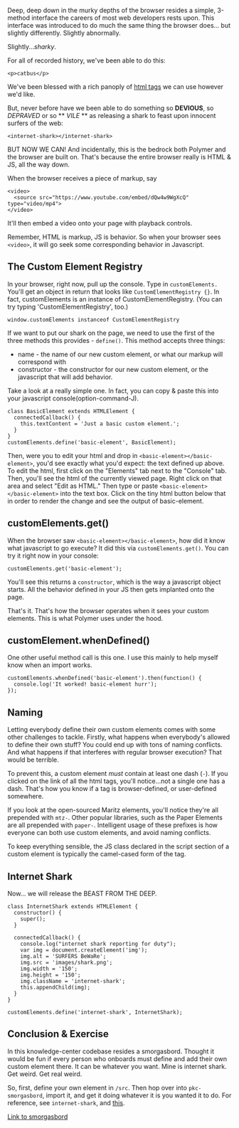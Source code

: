 Deep, deep down in the murky depths of the browser resides a simple, 3-method interface the careers of most web developers rests upon. This interface was introduced to do much the same thing the browser does... but slightly differently. Slightly abnormally.

Slightly...*sharky*.

For all of recorded history, we've been able to do this:

```
<p>catbus</p>
```

We've been blessed with a rich panoply of [html tags](https://developer.mozilla.org/en-US/docs/Web/HTML/Element) we can use however we'd like.

But, never before have we been able to do something so **DEVIOUS**, so *DEPRAVED* or so ** *VILE* ** as releasing a shark to feast upon innocent surfers of the web:

```
<internet-shark></internet-shark>
```

BUT NOW WE CAN! And incidentally, this is the bedrock both Polymer and the browser are built on. That's because the entire browser really is HTML & JS, all the way down.

When the browser receives a piece of markup, say

```
<video>
  <source src="https://www.youtube.com/embed/dQw4w9WgXcQ" type="video/mp4">
</video>
```

It'll then embed a video onto your page with playback controls.

Remember, HTML is markup, JS is behavior. So when your browser sees `<video>`, it will go seek some corresponding behavior in Javascript.

## The Custom Element Registry

In your browser, right now, pull up the console. Type in `customElements.` You'll get an object in return that looks like `CustomElementRegistry {}`. In fact, customElements is an instance of CustomElementRegistry. (You can try typing 'CustomElementRegistry', too.)

`window.customElements instanceof CustomElementRegistry`

If we want to put our shark on the page, we need to use the first of the three methods this provides - `define()`. This method accepts three things:

* name - the name of our new custom element, or what our markup will correspond with
* constructor - the constructor for our new custom element, or the javascript that will add behavior.

Take a look at a really simple one. In fact, you can copy & paste this into your javascript console(option-command-J).

```
class BasicElement extends HTMLElement {
  connectedCallback() {
    this.textContent = 'Just a basic custom element.';
  }
}
customElements.define('basic-element', BasicElement);
```

Then, were you to edit your html and drop in `<basic-element></basic-element>`, you'd see exactly what you'd expect: the text defined up above. To edit the html, first click on the "Elements" tab next to the "Console" tab. Then, you'll see the html of the currently viewed page. Right click on that area and select "Edit as HTML." Then type or paste `<basic-element></basic-element>` into the text box. Click on the tiny html button below that in order to render the change and see the output of basic-element.

## customElements.get()

When the browser saw `<basic-element></basic-element>`, how did it know what javascript to go execute? It did this via `customElements.get()`. You can try it right now in your console:

`customElements.get('basic-element');`

You'll see this returns a `constructor`, which is the way a javascript object starts. All the behavior defined in your JS then gets implanted onto the page.

That's it. That's how the browser operates when it sees your custom elements. This is what Polymer uses under the hood.

## customElement.whenDefined()

One other useful method call is this one. I use this mainly to help myself know when an import works.

```
customElements.whenDefined('basic-element').then(function() {
  console.log('It worked! basic-element hurr');
});
```

## Naming

Letting everybody define their own custom elements comes with some other challenges to tackle. Firstly, what happens when everybody's allowed to define their own stuff? You could end up with tons of naming conflicts. And what happens if that interferes with regular browser execution? That would be terrible.

To prevent this, a custom element *must* contain at least one dash (`-`). If you clicked on the link of all the html tags, you'll notice...not a single one has a dash. That's how you know if a tag is browser-defined, or user-defined somewhere.

If you look at the open-sourced Maritz elements, you'll notice they're all prepended with `mtz-`. Other popular libraries, such as the Paper Elements are all prepended with `paper-`. Intelligent usage of these prefixes is how everyone can both use custom elements, and avoid naming conflicts.

To keep everything sensible, the JS class declared in the script section of a custom element is typically the camel-cased form of the tag.

## Internet Shark

Now... we will release the BEAST FROM THE DEEP.

```
class InternetShark extends HTMLElement {
  constructor() {
    super();
  }

  connectedCallback() {
    console.log("internet shark reporting for duty");
    var img = document.createElement('img');
    img.alt = 'SURFERS BeWaRe';
    img.src = 'images/shark.png';
    img.width = '150';
    img.height = '150';
    img.className = 'internet-shark';
    this.appendChild(img);
  }
}

customElements.define('internet-shark', InternetShark);
```

## Conclusion & Exercise

In this knowledge-center codebase resides a smorgasbord. Thought it would be fun if every person who onboards must define and add their own custom element there. It can be whatever you want. Mine is internet shark. Get weird. Get real weird.

So, first, define your own element in `/src`. Then hop over into `pkc-smorgasbord`, import it, and get it doing whatever it is you wanted it to do. For reference, see `internet-shark`, and [this](https://developer.mozilla.org/en-US/docs/Web/Web_Components/Custom_Elements).

[Link to smorgasbord](/smorgasbord)

